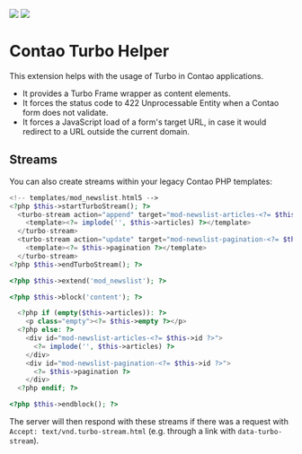 [![](https://img.shields.io/packagist/v/inspiredminds/contao-turbo-helper.svg)](https://packagist.org/packages/inspiredminds/contao-turbo-helper)
[![](https://img.shields.io/packagist/dt/inspiredminds/contao-turbo-helper.svg)](https://packagist.org/packages/inspiredminds/contao-turbo-helper)

Contao Turbo Helper
===================

This extension helps with the usage of Turbo in Contao applications.

* It provides a Turbo Frame wrapper as content elements.
* It forces the status code to 422 Unprocessable Entity when a Contao form does not validate.
* It forces a JavaScript load of a form's target URL, in case it would redirect to a URL outside the current domain.

## Streams

You can also create streams within your legacy Contao PHP templates:

```php
<!-- templates/mod_newslist.html5 -->
<?php $this->startTurboStream(); ?>
  <turbo-stream action="append" target="mod-newslist-articles-<?= $this->id ?>">
    <template><?= implode('', $this->articles) ?></template>
  </turbo-stream>
  <turbo-stream action="update" target="mod-newslist-pagination-<?= $this->id ?>">
    <template><?= $this->pagination ?></template>
  </turbo-stream>
<?php $this->endTurboStream(); ?>

<?php $this->extend('mod_newslist'); ?>

<?php $this->block('content'); ?>

  <?php if (empty($this->articles)): ?>
    <p class="empty"><?= $this->empty ?></p>
  <?php else: ?>
    <div id="mod-newslist-articles-<?= $this->id ?>">
      <?= implode('', $this->articles) ?>
    </div>
    <div id="mod-newslist-pagination-<?= $this->id ?>">
      <?= $this->pagination ?>
    </div>
  <?php endif; ?>

<?php $this->endblock(); ?>
```

The server will then respond with these streams if there was a request with `Accept: text/vnd.turbo-stream.html` (e.g.
through a link with `data-turbo-stream`).
